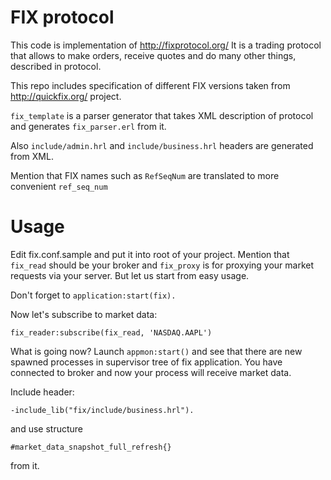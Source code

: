 FIX protocol
============


This code is implementation of http://fixprotocol.org/ 
It is a trading protocol that allows to make orders, receive quotes and do many other things, described in protocol.

This repo includes specification of different FIX versions taken from http://quickfix.org/ project.

`fix_template` is a parser generator that takes XML description of protocol and generates `fix_parser.erl` from it.

Also `include/admin.hrl` and `include/business.hrl` headers are generated from XML.

Mention that FIX names such as `RefSeqNum` are translated to more convenient `ref_seq_num`


Usage
=====

Edit fix.conf.sample and put it into root of your project.
Mention that `fix_read` should be your broker and `fix_proxy` is for proxying your market requests via your server.
But let us start from easy usage.

Don't forget to `application:start(fix).`


Now let's subscribe to market data:

```
fix_reader:subscribe(fix_read, 'NASDAQ.AAPL')
```

What is going now? Launch `appmon:start()` and see that there are new spawned processes in supervisor tree of fix application.
You have connected to broker and now your process will receive market data.

Include header:

```
-include_lib("fix/include/business.hrl").
```

and use structure
```
#market_data_snapshot_full_refresh{}
```

from it.
